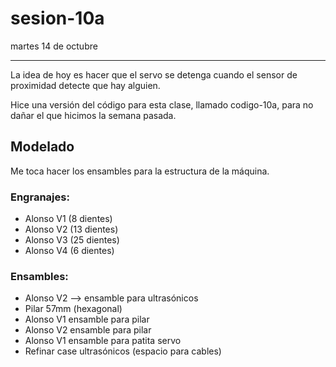 # sesion-10a

martes 14 de octubre

---

La idea de hoy es hacer que el servo se detenga cuando el sensor de proximidad detecte que hay alguien.

Hice una versión del código para esta clase, llamado codigo-10a, para no dañar el que hicimos la semana pasada.


## Modelado

Me toca hacer los ensambles para la estructura de la máquina.

### Engranajes:

- Alonso V1 (8 dientes)
- Alonso V2 (13 dientes)
- Alonso V3 (25 dientes)
- Alonso V4 (6 dientes)

### Ensambles:

- Alonso V2 --> ensamble para ultrasónicos
- Pilar 57mm (hexagonal)
- Alonso V1 ensamble para pilar
- Alonso V2 ensamble para pilar
- Alonso V1 ensamble para patita servo
- Refinar case ultrasónicos (espacio para cables)                              